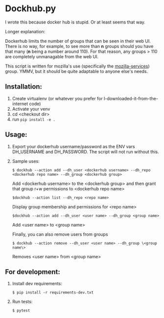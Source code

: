 # Dockhub.py

I wrote this because docker hub is stupid. Or at least seems that way.

Longer explanation:

Dockerhub limits the number of groups that can be seen in their web UI.
There is no way, for example, to see more than __n__ groups should you 
have that many (__n__ being a number around 110). For that reason,
any groups > 110 are completely unmanagable from the web UI.

This script is written for mozilla's use (specifically the
[mozilla-services](https://github.com/mozilla-services)) group. YMMV, but
it should be quite adaptable to anyone else's needs.

## Installation: 

  1. Create virtualenv (or whatever you prefer for I-downloaded-it-from-the-internet code)
  1. Activate your venv
  1. cd \<checkout dir\>
  1. run `pip install -e .`

## Usage:

1. Export your dockerhub username/password as the ENV vars DH_USERNAME and DH_PASSWORD. The script will not run without this.

1. Sample uses:

   `$ dockhub --action add --dh_user <dockerhub username> --dh_repo <dockerhub repo name> --dh_group <dockerhub group>`

   Add \<dockerhub username\> to the \<dockerhub group\> and then grant that group r+w permissions to \<dockerhub repo name\>

   `$dockhub --action list --dh_repo <repo name>`

   Display group membership and permissions for \<repo name\>

   `$dockhub --action add --dh_user <user name> --dh_group <group name>`

   Add \<user name\> to \<group name\>

   Finally, you can also remove users from groups

   `$ dockhub --action remove --dh_user <user name> --dh_group \<group name\>`

   Removes \<user name\> from \<group name\>

## For development:

1. Install dev requirements:

   `$ pip install -r requirements-dev.txt`

1. Run tests:

   `$ pytest`
